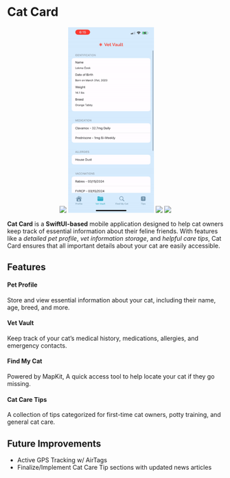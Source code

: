 # Cat Card

<p align="center">
  <img src="https://github.com/Dabby-Tabby/CatCard/blob/main/Demo1.4.gif" width="200"/>
  <img src="https://github.com/Dabby-Tabby/CatCard/blob/main/Demo2.1.gif" width="200"/>
  <img src="https://github.com/Dabby-Tabby/CatCard/blob/main/Demo3.gif" width="200"/>
  <img src="https://github.com/Dabby-Tabby/CatCard/blob/main/Demo4.1.gif" width="200"/>
</p>


**Cat Card** is a **SwiftUI-based** mobile application designed to help cat owners keep track of essential information about their feline friends. With features like a *detailed pet profile*, *vet information storage*, and *helpful care tips*, Cat Card ensures that all important details about your cat are easily accessible.

## Features

#### Pet Profile
Store and view essential information about your cat, including their name, age, breed, and more.
#### Vet Vault
Keep track of your cat’s medical history, medications, allergies, and emergency contacts.
#### Find My Cat
Powered by MapKit, A quick access tool to help locate your cat if they go missing.
#### Cat Care Tips
A collection of tips categorized for first-time cat owners, potty training, and general cat care.

## Future Improvements

- Active GPS Tracking w/ AirTags
- Finalize/Implement Cat Care Tip sections with updated news articles
